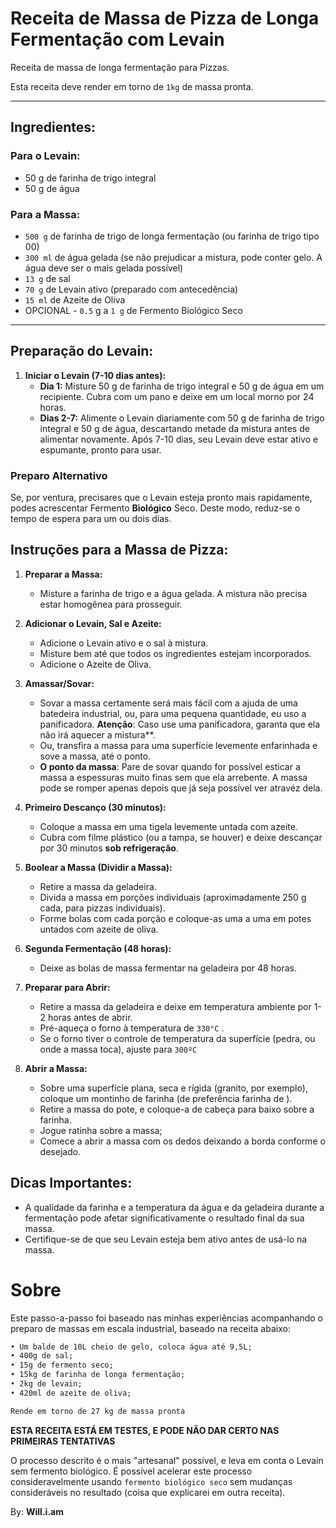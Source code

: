 # Receita de Massa de Pizza de Longa Fermentação com Levain

Receita de massa de longa fermentação para Pizzas.

Esta receita deve render em torno de `1kg` de massa pronta.

-----------------------------------------------------------------------------------------

## Ingredientes:

### Para o Levain:
- 50 g de farinha de trigo integral
- 50 g de água

### Para a Massa:
- `500 g` de farinha de trigo de longa fermentação (ou farinha de trigo tipo 00)
- `300 ml` de água gelada (se não prejudicar a mistura, pode conter gelo. A água deve ser o mais gelada possível)
- `13 g` de sal
- `70 g` de Levain ativo (preparado com antecedência)
- `15 ml` de Azeite de Oliva
- OPCIONAL - `0.5` g a `1 g` de Fermento Biológico Seco

-----------------------------------------------------------------------------------------

## Preparação do Levain:

1. **Iniciar o Levain (7-10 dias antes):**
   - **Dia 1:** Misture 50 g de farinha de trigo integral e 50 g de água em um recipiente. Cubra com um pano e deixe em um local morno por 24 horas.
   - **Dias 2-7:** Alimente o Levain diariamente com 50 g de farinha de trigo integral e 50 g de água, descartando metade da mistura antes de alimentar novamente. Após 7-10 dias, seu Levain deve estar ativo e espumante, pronto para usar.
  
### Preparo Alternativo
Se, por ventura, precisares que o Levain esteja pronto mais rapidamente, podes acrescentar Fermento **Biológico** Seco.
Deste modo, reduz-se o tempo de espera para um ou dois dias.


## Instruções para a Massa de Pizza:

1. **Preparar a Massa:**
   - Misture a farinha de trigo e a água gelada. A mistura não precisa estar homogênea para prosseguir.

2. **Adicionar o Levain, Sal e Azeite:**
   - Adicione o Levain ativo e o sal à mistura.
   - Misture bem até que todos os ingredientes estejam incorporados.
   - Adicione o Azeite de Oliva.

3. **Amassar/Sovar:**
   - Sovar a massa certamente será mais fácil com a ajuda de uma batedeira industrial, ou, para uma pequena quantidade, eu uso a panificadora. **Atenção**: Caso use uma panificadora, garanta que ela não irá aquecer a mistura**.
   - Ou, transfira a massa para uma superfície levemente enfarinhada e sove a massa, até o ponto.
   - **O ponto da massa**: Pare de sovar quando for possível esticar a massa a espessuras muito finas sem que ela arrebente. A massa pode se romper apenas depois que já seja possível ver atravéz dela.

4. **Primeiro Descanço (30 minutos):**
   - Coloque a massa em uma tigela levemente untada com azeite.
   - Cubra com filme plástico (ou a tampa, se houver) e deixe descançar por 30 minutos **sob refrigeração**.

5. **Boolear a Massa (Dividir a Massa):**
   - Retire a massa da geladeira.
   - Divida a massa em porções individuais (aproximadamente 250 g cada, para pizzas individuais).
   - Forme bolas com cada porção e coloque-as uma a uma em potes untados com azeite de oliva.

6. **Segunda Fermentação (48 horas):**
   - Deixe as bolas de massa fermentar na geladeira por 48 horas.

7. **Preparar para Abrir:**
   - Retire a massa da geladeira e deixe em temperatura ambiente por 1-2 horas antes de abrir.
   - Pré-aqueça o forno à temperatura de `330°C` .
   - Se o forno tiver o controle de temperatura da superfície (pedra, ou onde a massa toca), ajuste para `300ºC`

8. **Abrir a Massa:**
   - Sobre uma superfície plana, seca e rígida (granito, por exemplo), coloque um montinho de farinha (de preferência farinha de ).
   - Retire a massa do pote, e coloque-a de cabeça para baixo sobre a farinha.
   - Jogue ratinha sobre a massa;
   - Comece a abrir a massa com os dedos deixando a borda conforme o desejado.
     

## Dicas Importantes:
- A qualidade da farinha e a temperatura da água e da geladeira durante a fermentação pode afetar significativamente o resultado final da sua massa.
- Certifique-se de que seu Levain esteja bem ativo antes de usá-lo na massa.




# Sobre

Este passo-a-passo foi baseado nas minhas experiências acompanhando o preparo de massas em escala industrial, baseado na receita abaixo:

```txt
• ⁠Um balde de 10L cheio de gelo, coloca água até 9,5L;
• ⁠400g de sal;
• ⁠15g de fermento seco;
• ⁠15kg de farinha de longa fermentação;
• ⁠2kg de levain;
• ⁠420ml de azeite de oliva;

Rende em torno de 27 kg de massa pronta
```

**ESTA RECEITA ESTÁ EM TESTES, E PODE NÃO DAR CERTO NAS PRIMEIRAS TENTATIVAS**

O processo descrito é o mais "artesanal" possível, e leva em conta o Levain sem fermento biológico. É possível acelerar este processo consideravelmente usando `fermento biológico seco` sem mudanças consideráveis no resultado (coisa que explicarei em outra receita). 


By: **Will.i.am**
